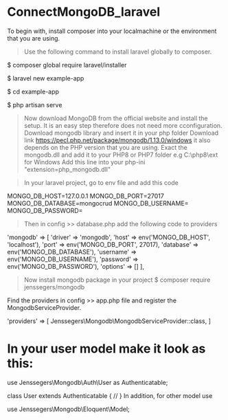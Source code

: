 # ConnectMongoDB_laravel

To begin with, install composer into your localmachine or the environment that you are using.
> Use the following command to install laravel  globally to composer.

$ composer global require laravel/installer
 
$ laravel new example-app
 
$ cd example-app
 
$ php artisan serve

> Now download MongoDB from the official website and install the setup. It is an easy step therefore does not need more cconfiguration.
> Download mongodb library and insert it in your php folder 
  Download link https://pecl.php.net/package/mongodb/1.13.0/windows it also depends on the PHP version that you are using.
  Exact the mongodb.dll and add it to your PHP8 or PHP7  folder e.g C:\php8\ext for Windows
> Add this line into your php-ini "extension=php_mongodb.dll"


> In your laravel project, go to env file and add this code

MONGO_DB_HOST=127.0.0.1
MONGO_DB_PORT=27017
MONGO_DB_DATABASE=mongocrud
MONGO_DB_USERNAME=
MONGO_DB_PASSWORD=

> Then in config >> database.php add the following code to providers

'mongodb' => [
            'driver'   => 'mongodb',
            'host'     => env('MONGO_DB_HOST', 'localhost'),
            'port'     => env('MONGO_DB_PORT', 27017),
            'database' => env('MONGO_DB_DATABASE'),
            'username' => env('MONGO_DB_USERNAME'),
            'password' => env('MONGO_DB_PASSWORD'),
            'options'  => []
        ],
  > Now install mongodb package in your project
  $ composer require jenssegers/mongodb
  
  Find the providers in config >> app.php file and register the MongodbServiceProvider.
  
  'providers' => [
        Jenssegers\Mongodb\MongodbServiceProvider::class,
           ]
  # In your user model make it look as this:
   
use Jenssegers\Mongodb\Auth\User as Authenticatable;

class User extends Authenticatable
{
   //
}
In addition, for other model use

use Jenssegers\Mongodb\Eloquent\Model;

